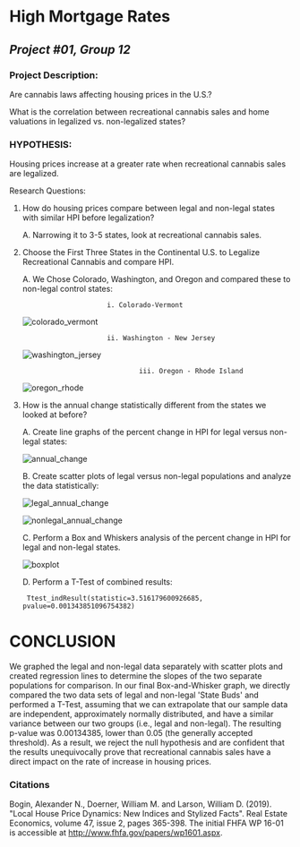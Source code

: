 # **High Mortgage Rates**
## *Project #01, Group 12* 

### **Project Description:**
Are cannabis laws affecting housing prices in the U.S.?

What is the correlation between recreational cannabis sales and home valuations in legalized vs. non-legalized states?

### **HYPOTHESIS:**
Housing prices increase at a greater rate when recreational cannabis sales are legalized. 

Research Questions:

1. How do housing prices compare between legal and non-legal states with similar HPI before legalization?
	
	A. Narrowing it to 3-5 states, look at recreational cannabis sales.
2. Choose the First Three States in the Continental U.S. to Legalize Recreational Cannabis and compare HPI.    			
	
	A. We Chose Colorado, Washington, and Oregon and compared these to non-legal control states:
            
							i. Colorado-Vermont
					
	![colorado_vermont](https://user-images.githubusercontent.com/112498067/200094494-eaa72f41-34a8-4a2d-9d72-a51b735f8088.png)
	
							ii. Washington - New Jersey	
					
	![washington_jersey](https://user-images.githubusercontent.com/112498067/199375200-9e4fe315-f62d-4137-aef9-d0e5ca04f34f.png)
	
            						iii. Oregon - Rhode Island
					
	![oregon_rhode](https://user-images.githubusercontent.com/112498067/199375257-b495f0df-178b-492d-9482-7dee846c27bd.png)	
	
3. How is the annual change statistically different from the states we looked at before?

	A. Create line graphs of the percent change in HPI for legal versus non-legal states:
	
	![annual_change](https://user-images.githubusercontent.com/112498067/199375350-96509060-af0b-4723-86ca-5e309da04c1f.png)
	
	B. Create scatter plots of legal versus non-legal populations and analyze the data statistically:
	
	![legal_annual_change](https://user-images.githubusercontent.com/112498067/199375432-0d7d6f5f-ce82-4867-9a70-a8494b4eb4d8.png)
	
	![nonlegal_annual_change](https://user-images.githubusercontent.com/112498067/199375498-11488a2c-3160-4bf3-8c79-96c19662ef7f.png)
	
	C. Perform a Box and Whiskers analysis of the percent change in HPI for legal and non-legal states.	
	
	![boxplot](https://user-images.githubusercontent.com/112498067/199375564-00fb8eb7-2cbf-4307-848f-00d2806a36f4.png)	
	
	D. Perform a T-Test of combined results:
	
		Ttest_indResult(statistic=3.516179600926685, pvalue=0.001343851096754382)			
		
# **CONCLUSION**

We graphed the legal and non-legal data separately with scatter plots and created regression lines to determine the slopes of the two separate populations for comparison. In our final Box-and-Whisker graph, we directly compared the two data sets of legal and non-legal 'State Buds' and performed a T-Test, assuming that we can extrapolate that our sample data are independent, approximately normally distributed, and have a similar variance between our two groups (i.e., legal and non-legal). The resulting p-value was 0.00134385, lower than 0.05 (the generally accepted threshold). As a result, we reject the null hypothesis and are confident that the results unequivocally prove that recreational cannabis sales have a direct impact on the rate of increase in housing prices.

### **Citations**
Bogin, Alexander N., Doerner, William M. and Larson, William D. (2019). "Local House Price Dynamics: New Indices and Stylized Facts". Real Estate Economics, volume 47, issue 2, pages 365-398. The initial FHFA WP 16-01 is accessible at http://www.fhfa.gov/papers/wp1601.aspx.
